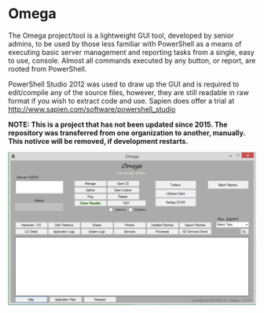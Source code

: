 Omega
=====

The Omega project/tool is a lightweight GUI tool, developed by senior admins, to be used by those less familiar with PowerShell as a means of executing basic server management and reporting tasks from a single, easy to use,  console. Almost all commands executed by any button, or report, are rooted from PowerShell.

PowerShell Studio 2012 was used to draw up the GUI and is required to edit/compile any of the source files, however, they are still readable in raw format if you wish to extract code and use. Sapien does offer a trial at http://www.sapien.com/software/powershell_studio

__NOTE: This is a project that has not been updated since 2015. The repository was transferred from one organization to another, manually. This notivce will be removed, if development restarts.__


![](https://github.com/nullzeroio/Omega/raw/master/img/ui.png)
